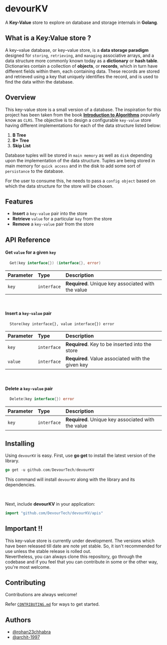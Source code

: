 
# devourKV

A **Key-Value** store to explore on database and storage internals in **Golang**.


## What is a Key:Value store ?

A key–value database, or key–value store, is a **data storage paradigm** designed for `storing`, `retrieving`, and `managing` associative arrays, and a data structure more commonly known today as a **dictionary** or **hash table**. 
Dictionaries contain a collection of **objects**, or **records**, which in turn have different fields within them, each containing data. 
These records are stored and retrieved using a key that uniquely identifies the record, and is used to find the data within the database.


## Overview

This key-value store is a small version of a database. The inspiration for this project has been taken from the book
**[Introduction to Algorithms](http://staff.ustc.edu.cn/~csli/graduate/algorithms/book6/toc.htm)** popularly
know as `CLRS`. The objective is to design a configurable `key-value` store having different implementations for each of the data 
structure listed below:

1. **B Tree**
2. **B+ Tree**
3. **Skip List**

Database tuples will be stored in `main memory` as well as `disk` depending upon the implementation of the data structure.
Tuples are being stored in main memory for `quick access` and in the disk to add some sort of `persistance` to the database.

For the user to consume this, he needs to pass a `config object` based on which the data structure for the store
will be chosen.


## Features

- **Insert** a `key-value` pair into the store
- **Retrieve** `value` for a particular `key` from the store
- **Remove** a `key-value` pair from the store

## API Reference


#### Get `value` for a given `key`

```go
  Get(key interface{}) (interface{}, error)
```

| Parameter | Type     | Description                |
| :-------- | :------- | :------------------------- |
| `key` | `interface` | **Required**. Unique key associated with the value |

<br>

#### Insert a `key-value` pair

```http
  Store(key interface{}, value interface{}) error
```

| Parameter | Type     | Description                       |
| :-------- | :------- | :-------------------------------- |
| `key`      | `interface` | **Required**. Key to be inserted into the store |
| `value`   |   `interface`| **Required**. Value associated with the given key |

<br>

#### Delete a `key-value` pair

```go
  Delete(key interface{}) error
```

| Parameter | Type     | Description                |
| :-------- | :------- | :------------------------- |
| `key` | `interface` | **Required**. Unique key associated with the value |

## Installing

Using `devourKV` is easy. First, use **go get** to install the latest version of the library. 
```go
go get -u github.com/DevourTech/devourKV
```
This command will install `devourKV`  along with the library and its dependencies.


<br>

Next, include **devourKV** in your application:

```go
import "github.com/DevourTech/devourKV/apis"
```

## Important !!

This key-value store is currently under development. The versions which have been released till date are note yet stable.
So, it isn't recommended for use unless the stable release is rolled out.<br>
Nevertheless, you can always clone this repository, go through the codebase and if you feel that you can contribute
in some or the other way, you're most welcome. 

## Contributing

Contributions are always welcome!

Refer [`CONTRIBUTING.md`](./CONTIRUBUTING.md) for ways to get started.


## Authors

- [@rohan23chhabra](https://github.com/rohan23chhabra)
- [@archit-1997](https://github.com/archit-1997)

  